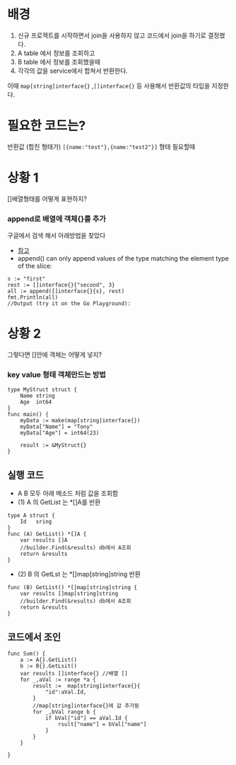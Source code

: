 # 배경
1. 신규 프로젝트를 시작하면서 join을 사용하지 않고 코드에서 join을 하기로 결정했다.
2. A table 에서 정보를 조회하고
3. B table 에서 정보를 조회했을때
4. 각각의 값을 service에서 합쳐서 반환한다.

이때 `map[string]interface{}` ,`[]interface{}` 등 사용해서
반환값의 타입을 지정한다.

# 필요한 코드는?
반환값 (합친 형태가)
`[{name:"test"},{name:"test2"}]` 형태  필요할때

# 상황 1
[]배열형태를 어떻게 표현하지?
### append로 배열에 객체{}를 추가

구글에서 검색 해서 아래방법을 찾았다
* [참고](https://stackoverflow.com/questions/34293572/golang-prepend-a-string-to-a-slice-interface)
* append() can only append values of the type matching the element type of the slice:
```
s := "first"
rest := []interface{}{"second", 3}
all := append([]interface{}{s}, rest)
fmt.Println(all)
//Output (try it on the Go Playground):
```
# 상황 2
그렇다면 []안에 객체는 어떻게 넣지?

### key value 형태 객체만드는 방법
```
type MyStruct struct {
    Name string
    Age  int64
}
func main() {
    myData := make(map[string]interface{})
    myData["Name"] = "Tony"
    myData["Age"] = int64(23)

    result := &MyStruct{}
}
```

## 실행 코드

* A B 모두 아래 메소드 처럼 값을 조회함
* (1) A 의 GetList 는 *[]A를 반환
```
type A struct {
    Id   sring
}
func (A) GetList() *[]A {
    var results []A
    //builder.Find(&results) db에서 A조회
	return &results
}
```

* (2) B 의 GetLst 는 *[]map[string]string 반환
```
func (B) GetList() *[]map[string]string {
	var results []map[string]string
    //builder.Find(&results) db에서 A조회
	return &results
}
```
## 코드에서 조인
```
func Sum() {
	a := A{}.GetList()
    b := B{}.GetLsit()
    var results []interface{} //배열 []
    for _,aVal := range *a {
        result :=  map[string]interface{}{
            "id":aVal.Id,
        }
        //map[string]interface{}에 값 추가됨
        for _,bVal range b {
            if bVal["id"] == aVal.Id {
                rsult["name"] = bVal["name"]
            }
        }
    }
    
}
```
